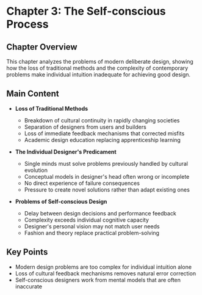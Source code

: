 # Chapter 3: The Self-conscious Process

## Chapter Overview
This chapter analyzes the problems of modern deliberate design, showing how the loss of traditional methods and the complexity of contemporary problems make individual intuition inadequate for achieving good design.

## Main Content
- **Loss of Traditional Methods**
  - Breakdown of cultural continuity in rapidly changing societies
  - Separation of designers from users and builders
  - Loss of immediate feedback mechanisms that corrected misfits
  - Academic design education replacing apprenticeship learning

- **The Individual Designer's Predicament**
  - Single minds must solve problems previously handled by cultural evolution
  - Conceptual models in designer's head often wrong or incomplete
  - No direct experience of failure consequences
  - Pressure to create novel solutions rather than adapt existing ones

- **Problems of Self-conscious Design**
  - Delay between design decisions and performance feedback
  - Complexity exceeds individual cognitive capacity
  - Designer's personal vision may not match user needs
  - Fashion and theory replace practical problem-solving

## Key Points
- Modern design problems are too complex for individual intuition alone
- Loss of cultural feedback mechanisms removes natural error correction
- Self-conscious designers work from mental models that are often inaccurate